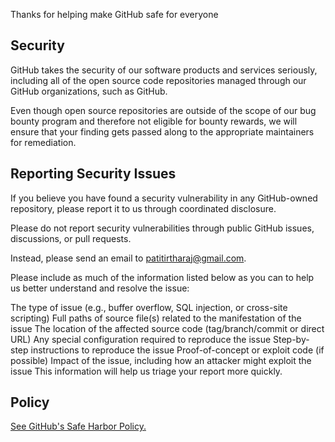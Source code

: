 Thanks for helping make GitHub safe for everyone

## Security

GitHub takes the security of our software products and services seriously, including all of the open source code repositories managed through our GitHub organizations, such as GitHub.

Even though open source repositories are outside of the scope of our bug bounty program and therefore not eligible for bounty rewards, we will ensure that your finding gets passed along to the appropriate maintainers for remediation.

## Reporting Security Issues

If you believe you have found a security vulnerability in any GitHub-owned repository, please report it to us through coordinated disclosure.

Please do not report security vulnerabilities through public GitHub issues, discussions, or pull requests.

Instead, please send an email to <patitirtharaj@gmail.com>.

Please include as much of the information listed below as you can to help us better understand and resolve the issue:

The type of issue (e.g., buffer overflow, SQL injection, or cross-site scripting)
Full paths of source file(s) related to the manifestation of the issue
The location of the affected source code (tag/branch/commit or direct URL)
Any special configuration required to reproduce the issue
Step-by-step instructions to reproduce the issue
Proof-of-concept or exploit code (if possible)
Impact of the issue, including how an attacker might exploit the issue
This information will help us triage your report more quickly.

## Policy

[See GitHub's Safe Harbor Policy.](https://docs.github.com/en/site-policy/security-policies/github-bug-bounty-program-legal-safe-harbor)
